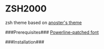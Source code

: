 ZSH2000
======

zsh theme based on [anoster's theme](https://gist.github.com/3712874)

###Prerequisites###
[Powerline-patched font](https://gist.github.com/1595572)

###Installation###



